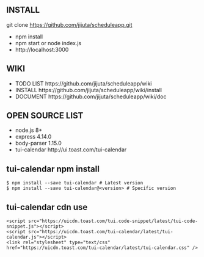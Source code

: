 ## INSTALL
git clone https://github.com/jijuta/scheduleapp.git
<ul>
    <li>npm install </li>
    <li>npm start or node index.js</li>
    <li>http://localhost:3000</li>
</ul>

## WIKI
<ul>
    <li>TODO LIST https://github.com/jijuta/scheduleapp/wiki</li>
    <li>INSTALL  https://github.com/jijuta/scheduleapp/wiki/install</li>
    <li>DOCUMENT  https://github.com/jijuta/scheduleapp/wiki/doc</li>
</ul>


## OPEN SOURCE LIST
<ul>
    <li>node.js 8+</li>
    <li>express 4.14.0</li>
    <li>body-parser 1.15.0 </li>
    <li>tui-calendar http://ui.toast.com/tui-calendar</li>  
</ul>

## tui-calendar npm install
    $ npm install --save tui-calendar # Latest version
    $ npm install --save tui-calendar@<version> # Specific version
    
## tui-calendar cdn use
    <script src="https://uicdn.toast.com/tui.code-snippet/latest/tui-code-snippet.js"></script>
    <script src="https://uicdn.toast.com/tui-calendar/latest/tui-calendar.js"></script>
    <link rel="stylesheet" type="text/css" href="https://uicdn.toast.com/tui-calendar/latest/tui-calendar.css" />
